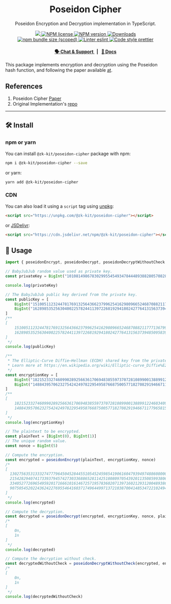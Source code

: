 <p align="center">
    <h1 align="center">
        Poseidon Cipher
    </h1>
    <p align="center">Poseidon Encryption and Decryption implementation in TypeScript.</p>
</p>

<p align="center">
    <a href="https://github.com/privacy-scaling-explorations/zk-kit">
        <img src="https://img.shields.io/badge/project-zk--kit-blue.svg?style=flat-square">
    </a>
    <a href="https://github.com/privacy-scaling-explorations/zk-kit/tree/main/packages/poseidon-cipher/LICENSE">
        <img alt="NPM license" src="https://img.shields.io/npm/l/%40zk-kit%2Fposeidon-cipher?style=flat-square">
    </a>
    <a href="https://www.npmjs.com/package/@zk-kit/poseidon-cipher">
        <img alt="NPM version" src="https://img.shields.io/npm/v/@zk-kit/poseidon-cipher?style=flat-square" />
    </a>
    <a href="https://npmjs.org/package/@zk-kit/poseidon-cipher">
        <img alt="Downloads" src="https://img.shields.io/npm/dm/@zk-kit/poseidon-cipher.svg?style=flat-square" />
    </a>
    <a href="https://bundlephobia.com/package/@zk-kit/poseidon-cipher">
        <img alt="npm bundle size (scoped)" src="https://img.shields.io/bundlephobia/minzip/@zk-kit/poseidon-cipher" />
    </a>
    <a href="https://eslint.org/">
        <img alt="Linter eslint" src="https://img.shields.io/badge/linter-eslint-8080f2?style=flat-square&logo=eslint" />
    </a>
    <a href="https://prettier.io/">
        <img alt="Code style prettier" src="https://img.shields.io/badge/code%20style-prettier-f8bc45?style=flat-square&logo=prettier" />
    </a>
</p>

<div align="center">
    <h4>
        <a href="https://appliedzkp.org/discord">
            🗣️ Chat &amp; Support
        </a>
        <span>&nbsp;&nbsp;|&nbsp;&nbsp;</span>
        <a href="https://zkkit.pse.dev/modules/_zk_kit_poseidon-cipher.html">
            📘 Docs
        </a>
    </h4>
</div>

This package implements encryption and decryption using the Poseidon hash function, and following the paper available [at](https://drive.google.com/file/d/1EVrP3DzoGbmzkRmYnyEDcIQcXVU7GlOd/view).

## References

1. Poseidon Cipher [Paper](https://drive.google.com/file/d/1EVrP3DzoGbmzkRmYnyEDcIQcXVU7GlOd/view)
2. Original Implementation's [repo](https://github.com/weijiekoh/circomlib/tree/feat/poseidon-encryption/src)

---

## 🛠 Install

### npm or yarn

You can install `@zk-kit/poseidon-cipher` package with npm:

```bash
npm i @zk-kit/poseidon-cipher --save
```

or yarn:

```bash
yarn add @zk-kit/poseidon-cipher
```

### CDN

You can also load it using a `script` tag using [unpkg](https://unpkg.com/):

```html
<script src="https://unpkg.com/@zk-kit/poseidon-cipher"></script>
```

or [JSDelivr](https://www.jsdelivr.com/):

```html
<script src="https://cdn.jsdelivr.net/npm/@zk-kit/poseidon-cipher"></script>
```

## 📜 Usage

```typescript
import { poseidonEncrypt, poseidonDecrypt, poseidonDecryptWithoutCheck } from "@zk-kit/poseidon-cipher"

// BabyJubJub random value used as private key.
const privateKey = BigInt("10108149867830299554549347844489388280570828384194562713227904027271736843407")

console.log(privateKey)

// The BabyJubJub public key derived from the private key.
const publicKey = [
    BigInt("15100511232447817691325643662379962541629809665246870882117771367990737816375"),
    BigInt("16289853525630400225782441139722681929418024277641315637394850958390724375621")
]
/**
[
    15100511232447817691325643662379962541629809665246870882117771367990737816375n,
    16289853525630400225782441139722681929418024277641315637394850958390724375621n
]
 */
console.log(publicKey)

/**
 * The Elliptic-Curve Diffie–Hellman (ECDH) shared key from the private and public key.
 * Learn more at https://en.wikipedia.org/wiki/Elliptic-curve_Diffie%E2%80%93Hellman.
 */
const encryptionKey = [
    BigInt("18215233274609902892566361706948385597370728108990013889912246034099844508236"),
    BigInt("14884395706232754242497822954958766875005771827082919466711779658153477561231")
]
/**
[
    18215233274609902892566361706948385597370728108990013889912246034099844508236n,
    14884395706232754242497822954958766875005771827082919466711779658153477561231n
]
 */
console.log(encryptionKey)

// The plaintext to be encrypted.
const plainText = [BigInt(0), BigInt(1)]
// The unique random value.
const nonce = BigInt(5)

// Compute the encryption.
const encrypted = poseidonEncrypt(plainText, encryptionKey, nonce)
/*
[
  13027563531333274777964504528445510545245985419061604793949748860800093661040n,
  21542829407417339379457427303368865281142518080970543920113508599380643597111n,
  334052772696549592017166610161467257195783602071397160212931200489386609812n,
  9075054520224362422769554641603717496449971372103870041485347221024944155182n
]
 */
console.log(encrypted)

// Compute the decryption.
const decrypted = poseidonDecrypt(encrypted, encryptionKey, nonce, plainText.length)
/*
[
    0n,
    1n
]
 */
console.log(decrypted)

// Compute the decryption without check.
const decryptedWithoutCheck = poseidonDecryptWithoutCheck(encrypted, encryptionKey, nonce, plainText.length)
/*
[
    0n,
    1n
]
 */
console.log(decryptedWithoutCheck)
```
